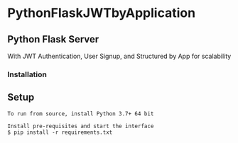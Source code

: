 # PythonFlaskJWTbyApplication

<h2>Python Flask Server</h2>
<p>With JWT Authentication, User Signup, and Structured by App for scalability</p>

<h3>Installation</h3>

## Setup
```console_window
To run from source, install Python 3.7+ 64 bit

Install pre-requisites and start the interface
$ pip install -r requirements.txt
```
